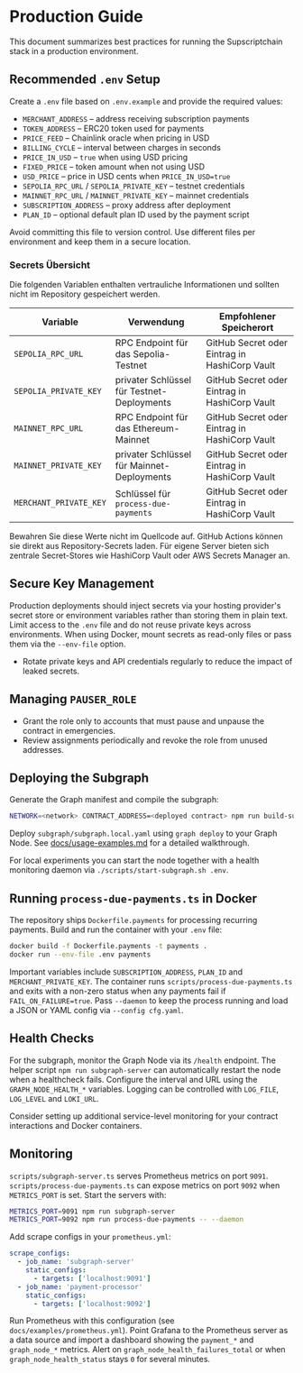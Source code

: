 # Production Guide

This document summarizes best practices for running the Supscriptchain stack in a production environment.

## Recommended `.env` Setup

Create a `.env` file based on `.env.example` and provide the required values:

- `MERCHANT_ADDRESS` – address receiving subscription payments
- `TOKEN_ADDRESS` – ERC20 token used for payments
- `PRICE_FEED` – Chainlink oracle when pricing in USD
- `BILLING_CYCLE` – interval between charges in seconds
- `PRICE_IN_USD` – `true` when using USD pricing
- `FIXED_PRICE` – token amount when not using USD
- `USD_PRICE` – price in USD cents when `PRICE_IN_USD=true`
- `SEPOLIA_RPC_URL` / `SEPOLIA_PRIVATE_KEY` – testnet credentials
- `MAINNET_RPC_URL` / `MAINNET_PRIVATE_KEY` – mainnet credentials
- `SUBSCRIPTION_ADDRESS` – proxy address after deployment
- `PLAN_ID` – optional default plan ID used by the payment script

Avoid committing this file to version control. Use different files per environment and keep them in a secure location.

### Secrets Übersicht

Die folgenden Variablen enthalten vertrauliche Informationen und sollten nicht im Repository gespeichert werden.

| Variable               | Verwendung                                 | Empfohlener Speicherort                       |
| ---------------------- | ------------------------------------------ | --------------------------------------------- |
| `SEPOLIA_RPC_URL`      | RPC Endpoint für das Sepolia-Testnet       | GitHub Secret oder Eintrag in HashiCorp Vault |
| `SEPOLIA_PRIVATE_KEY`  | privater Schlüssel für Testnet-Deployments | GitHub Secret oder Eintrag in HashiCorp Vault |
| `MAINNET_RPC_URL`      | RPC Endpoint für das Ethereum-Mainnet      | GitHub Secret oder Eintrag in HashiCorp Vault |
| `MAINNET_PRIVATE_KEY`  | privater Schlüssel für Mainnet-Deployments | GitHub Secret oder Eintrag in HashiCorp Vault |
| `MERCHANT_PRIVATE_KEY` | Schlüssel für `process-due-payments`       | GitHub Secret oder Eintrag in HashiCorp Vault |

Bewahren Sie diese Werte nicht im Quellcode auf. GitHub Actions können sie direkt aus Repository-Secrets laden. Für eigene Server bieten sich zentrale Secret-Stores wie HashiCorp Vault oder AWS Secrets Manager an.

## Secure Key Management

Production deployments should inject secrets via your hosting provider's secret store or environment variables rather than storing them in plain text. Limit access to the `.env` file and do not reuse private keys across environments. When using Docker, mount secrets as read-only files or pass them via the `--env-file` option.

- Rotate private keys and API credentials regularly to reduce the impact of leaked secrets.

## Managing `PAUSER_ROLE`

- Grant the role only to accounts that must pause and unpause the contract in emergencies.
- Review assignments periodically and revoke the role from unused addresses.

## Deploying the Subgraph

Generate the Graph manifest and compile the subgraph:

```bash
NETWORK=<network> CONTRACT_ADDRESS=<deployed contract> npm run build-subgraph
```

Deploy `subgraph/subgraph.local.yaml` using `graph deploy` to your Graph Node. See [docs/usage-examples.md](usage-examples.md#running-the-subgraph-locally) for a detailed walkthrough.

For local experiments you can start the node together with a health monitoring
daemon via `./scripts/start-subgraph.sh .env`.

## Running `process-due-payments.ts` in Docker

The repository ships `Dockerfile.payments` for processing recurring payments. Build and run the container with your `.env` file:

```bash
docker build -f Dockerfile.payments -t payments .
docker run --env-file .env payments
```

Important variables include `SUBSCRIPTION_ADDRESS`, `PLAN_ID` and `MERCHANT_PRIVATE_KEY`. The container runs `scripts/process-due-payments.ts` and exits with a non-zero status when any payments fail if `FAIL_ON_FAILURE=true`. Pass `--daemon` to keep the process running and load a JSON or YAML config via `--config cfg.yaml`.

## Health Checks

For the subgraph, monitor the Graph Node via its `/health` endpoint. The helper script `npm run subgraph-server` can automatically restart the node when a healthcheck fails. Configure the interval and URL using the `GRAPH_NODE_HEALTH_*` variables. Logging can be controlled with `LOG_FILE`, `LOG_LEVEL` and `LOKI_URL`.

Consider setting up additional service-level monitoring for your contract interactions and Docker containers.

## Monitoring

`scripts/subgraph-server.ts` serves Prometheus metrics on port `9091`.
`scripts/process-due-payments.ts` can expose metrics on port `9092` when
`METRICS_PORT` is set. Start the servers with:

```bash
METRICS_PORT=9091 npm run subgraph-server
METRICS_PORT=9092 npm run process-due-payments -- --daemon
```

Add scrape configs in your `prometheus.yml`:

```yaml
scrape_configs:
  - job_name: 'subgraph-server'
    static_configs:
      - targets: ['localhost:9091']
  - job_name: 'payment-processor'
    static_configs:
      - targets: ['localhost:9092']
```

Run Prometheus with this configuration (see `docs/examples/prometheus.yml`).
Point Grafana to the Prometheus server as a data source and import a dashboard
showing the `payment_*` and `graph_node_*` metrics. Alert on
`graph_node_health_failures_total` or when `graph_node_health_status` stays `0`
for several minutes.
